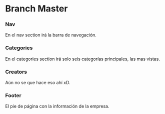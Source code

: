 # Branch Master

### Nav 
En el nav section irá la barra de navegación.
### Categories
En el categories section irá solo seis categorías principales, las mas vistas.
### Creators
Aún no se que hace eso ahí xD.
### Footer
El pie de página con la información de la empresa.
